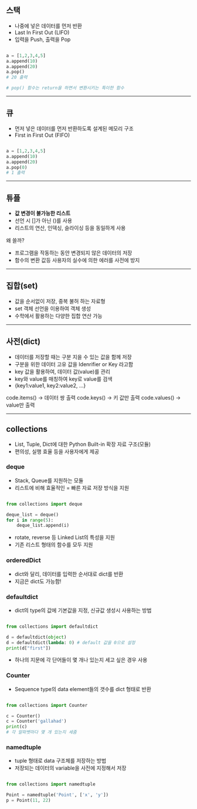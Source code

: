 ## 스택

- 나중에 넣은 데이터를 먼저 반환
- Last In First Out (LIFO)
- 입력을 Push, 출력을 Pop

```` Python

a = [1,2,3,4,5]
a.append(10)
a.append(20)
a.pop() 
# 20 출력

# pop() 함수는 return을 하면서 변환시키는 특이한 함수

````

___

## 큐

- 먼저 넣은 데이터를 먼저 반환하도록 설계된 메모리 구조
- First in First Out (FIFO)

```` Python

a = [1,2,3,4,5]
a.append(10)
a.append(20)
a.pop(0) 
# 1 출력

````

___

## 튜플

- **값 변경이 불가능한 리스트**
- 선언 시 []가 아닌 ()를 사용
- 리스트의 연산, 인덱싱, 슬라이싱 등을 동일하게 사용

왜 쓸까?
- 프로그램을 작동하는 동안 변경되지 않은 데이터의 저장
- 함수의 변환 값등 사용자의 실수에 의한 에러를 사전에 방지

___

## 집합(set)

- 값을 순서없이 저장, 중복 불허 하는 자료형
- set 객체 선언을 이용하여 객체 생성
- 수학에서 활용하는 다양한 집합 연산 가능

___

## 사전(dict)

- 데이터를 저장할 때는 구분 지을 수 있는 값을 함께 저장
- 구분을 위한 데이터 고유 값을 Idenrifier or Key 라고함
- key 값을 활용하여, 데이터 값(value)를 관리
- key와 value를 매칭하여 key로 value를 검색
- {key1:value1, key2:value2, ...}

code.items() -> 데이터 쌍 출력
code.keys() -> 키 값만 출력
code.values() -> value만 출력

___

## collections

- List, Tuple, Dict에 대한 Python Built-in 확장 자료 구조(모듈)
- 편의성, 실행 효율 등을 사용자에게 제공


### deque

- Stack, Queue를 지원하는 모듈
- 리스트에 비해 효율적인 = 빠른 자료 저장 방식을 지원

```` python

from collections import deque

deque_list = deque()
for i in range(5):
    deque_list.append(i)

````

- rotate, reverse 등 Linked List의 특성을 지원
- 기존 리스트 형태의 함수를 모두 지원


### orderedDict

- dict와 달리, 데이터를 입력한 순서대로 dict를 반환
- 지금은 dict도 가능함!


### defaultdict

- dict의 type의 값에 기본값을 지정, 신규값 생성시 사용하는 방법

```` python

from collections import defaultdict

d = defaultdict(object)
d = defaultdict(lambda: 0) # default 값을 0으로 설정
print(d["first"])

````

- 하나의 지문에 각 단어들이 몇 개나 있는지 세고 싶은 경우 사용


### Counter

- Sequence type의 data element들의 갯수를 dict 형태로 반환 

```` python

from collections import Counter

c = Counter()
c = Counter('gallahad')
print(c)
# 각 알파벳마다 몇 개 있는지 세줌

````


### namedtuple

- tuple 형태로 data 구조체를 저장하는 방법
- 저장되는 데이터의 variable을 사전에 지정해서 저장

```` python

from collections import namedtuple

Point = namedtuple('Point', ['x', 'y'])
p = Point(11, 22)

````
